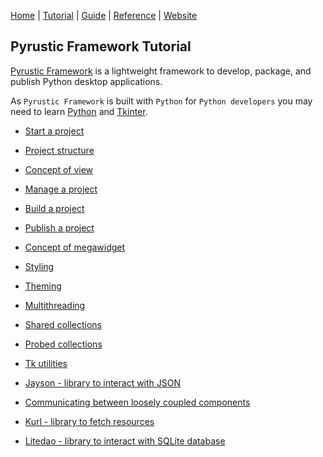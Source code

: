 [Home](https://github.com/pyrustic/pyrustic#readme) | [Tutorial](https://github.com/pyrustic/pyrustic/blob/master/docs/tutorial/README.md) | [Guide](https://github.com/pyrustic/pyrustic/blob/master/docs/guide/README.md) | [Reference](https://github.com/pyrustic/pyrustic/blob/master/docs/reference/README.md) | [Website](https://pyrustic.github.io)


## Pyrustic Framework Tutorial

[Pyrustic Framework](https://github.com/pyrustic/pyrustic) is a lightweight framework to develop, package, and publish Python desktop applications.

As `Pyrustic Framework` is built with `Python` for `Python developers` you may need to learn [Python](https://github.com/pyrustic/pyrustic#introduction-to-python) and [Tkinter](https://github.com/pyrustic/pyrustic#introduction-to-tkinter).


- [Start a project](https://github.com/pyrustic/pyrustic/blob/master/docs/guide/content/start-a-project.md)

- [Project structure](https://github.com/pyrustic/pyrustic/blob/master/docs/guide/content/project-structure.md)

- [Concept of view](https://github.com/pyrustic/viewable)

- [Manage a project](https://github.com/pyrustic/pyrustic/blob/master/docs/guide/content/manage-a-project.md)

- [Build a project](https://github.com/pyrustic/pyrustic/blob/master/docs/guide/content/build-a-project.md)

- [Publish a project](https://github.com/pyrustic/pyrustic/blob/master/docs/guide/content/publish-a-project.md)

- [Concept of megawidget](https://github.com/pyrustic/megawidget)

- [Styling](https://github.com/pyrustic/stylebase)

- [Theming](https://github.com/pyrustic/themebase)

- [Multithreading](https://github.com/pyrustic/threadom)

- [Shared collections](https://github.com/pyrustic/shared)

- [Probed collections](https://github.com/pyrustic/probed)

- [Tk utilities](https://github.com/pyrustic/tkutil)

- [Jayson - library to interact with JSON](https://github.com/pyrustic/jayson)

- [Communicating between loosely coupled components](https://github.com/pyrustic/diaspora)

- [Kurl - library to fetch resources](https://github.com/pyrustic/kurl)

- [Litedao - library to interact with SQLite database](https://github.com/pyrustic/litedao)

